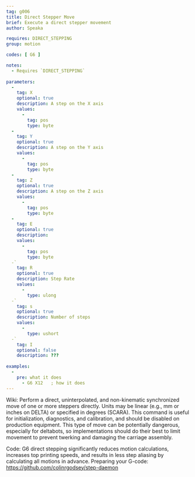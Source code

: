 ```yaml
---
tag: g006
title: Direct Stepper Move
brief: Execute a direct stepper movement
author: Speaka

requires: DIRECT_STEPPING
group: motion

codes: [ G6 ]

notes:
  - Requires `DIRECT_STEPPING`
  
parameters:
  -
    tag: X
    optional: true
    description: A step on the X axis
    values:
      -
        tag: pos
        type: byte
  -
    tag: Y
    optional: true
    description: A step on the Y axis
    values:
      -
        tag: pos
        type: byte
  -
    tag: Z
    optional: true
    description: A step on the Z axis
    values:
      -
        tag: pos
        type: byte
  -
    tag: E
    optional: true
    description: 
    values:
      -
        tag: pos
        type: byte
  -`
    tag: R
    optional: true
    description: Step Rate
    values:
      -
        type: ulong
  -`
    tag: s
    optional: true
    description: Number of steps
    values:
      -
        type: ushort
  -`
    tag: I
    optional: false
    description: ???
	
examples:
  -
    pre: what it does
      - G6 X12   ; how it does
---
```

Wiki: Perform a direct, uninterpolated, and non-kinematic synchronized move of one or more steppers directly. Units may be linear (e.g., mm or inches on DELTA) or specified in degrees (SCARA). This command is useful for initialization, diagnostics, and calibration, and should be disabled on production equipment. This type of move can be potentially dangerous, especially for deltabots, so implementations should do their best to limit movement to prevent twerking and damaging the carriage assembly.

Code: G6 direct stepping significantly reduces motion calculations, increases top printing speeds, and results in less step aliasing by calculating all motions in advance. Preparing your G-code: https://github.com/colinrgodsey/step-daemon